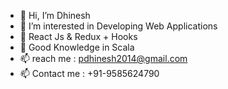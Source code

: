 - 👋 Hi, I’m Dhinesh
- 👀 I’m interested in Developing Web Applications
- 🌱 React Js & Redux + Hooks
- 🌱 Good Knowledge in Scala
- 📫 reach me : pdhinesh2014@gmail.com 
- 📫 Contact me : +91-9585624790
<!---
Dhinesh18-02/Dhinesh18-02 is a ✨ special ✨ repository because its `README.md` (this file) appears on your GitHub profile.
You can click the Preview link to take a look at your changes.
--->
